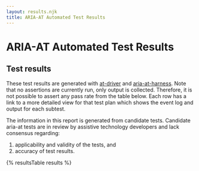 ```yaml
---
layout: results.njk
title: ARIA-AT Automated Test Results
---
```

# ARIA-AT Automated Test Results

## Test results

These test results are generated with [at-driver](https://github.com/bocoup/at-automation-experiment) and [aria-at-harness](https://github.com/bocoup/aria-at-harness).
Note that no assertions are currently run, only output is collected.
Therefore, it is not possible to assert any pass rate from the table below.
Each row has a link to a more detailed view for that test plan which shows the event log and output for each subtest.

The information in this report is generated from candidate tests.
Candidate aria-at tests are in review by assistive technology developers and lack consensus regarding:

1. applicability and validity of the tests, and
2. accuracy of test results.

{% resultsTable results %}

